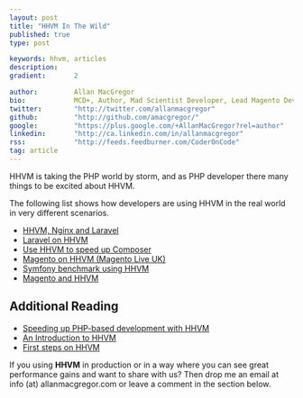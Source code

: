 ```yaml
---
layout: post
title: "HHVM In The Wild"
published: true
type: post

keywords: hhvm, articles
description:
gradient: 		2

author: 		Allan MacGregor
bio: 			MCD+, Author, Mad Scientist Developer, Lead Magento Developer @demacmedia.
twitter: 		"http://twitter.com/allanmacgregor"
github: 		"http://github.com/amacgregor/"
google: 		"https://plus.google.com/+AllanMacGregor?rel=author"
linkedin: 		"http://ca.linkedin.com/in/allanmacgregor"
rss: 			"http://feeds.feedburner.com/CoderOnCode"
tag: article
---	
```


HHVM is taking the PHP world by storm, and as PHP developer there many things to be excited about HHVM. 

The following list shows how developers are using HHVM in the real world in very different scenarios.

- [HHVM, Nginx and Laravel](http://fideloper.com/hhvm-nginx-laravel)
- [Laravel on HHVM](http://dmiller.io/blog/2014/01/04/laravel-on-hhvm/)
- [Use HHVM to speed up Composer](http://markvaneijk.com/use-hhvm-to-speed-up-composer)
- [Magento on HHVM (Magento Live UK)](https://docs.google.com/presentation/d/18HIS06kjYjVR5Km9JiSu0iZcSIHlQIEP3C4--hFfcfE/edit?pli=1#slide=id.p16)
- [Symfony benchmark using HHVM](http://www.alexfu.it/2013/10/22/symfony-benchmark-on-hhvm.html)
- [Magento and HHVM](http://coderoncode.com/2014/02/17/magento-hhvm.html)



## Additional Reading
- [Speeding up PHP-based development with HHVM](https://www.facebook.com/notes/facebook-engineering/speeding-up-php-based-development-with-hiphop-vm/10151170460698920)
- [An Introduction to HHVM](http://coderoncode.com/2013/07/24/introduction-hhvm.html)
- [First steps on HHVM](http://coderoncode.com/2013/07/27/first-steps-on-hhvm.html)

If you using **HHVM** in production or in a way where you can see great performance gains and want to share with us? Then drop me an email at info (at) allanmacgregor.com or leave a comment in the section below.